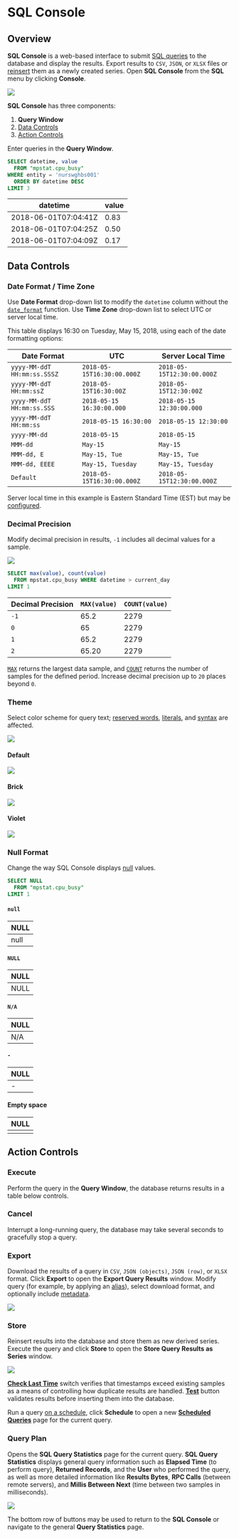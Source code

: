 # SQL Console

## Overview

**SQL Console** is a web-based interface to submit [SQL queries](../sql/README.md) to the database and display the results. Export results to `CSV`, `JSON`, or `XLSX` files or [reinsert](#store) them as a newly created series. Open **SQL Console** from the **SQL** menu by clicking **Console**.

![](images/sql_console.png)

**SQL Console** has three components:

1. **Query Window**
2. [Data Controls](#data-controls)
3. [Action Controls](#action-controls)

Enter queries in the **Query Window**.

```sql
SELECT datetime, value
  FROM "mpstat.cpu_busy"
WHERE entity = 'nurswghbs001'
  ORDER BY datetime DESC
LIMIT 3
```

| datetime             | value |
|----------------------|-------|
| 2018-06-01T07:04:41Z | 0.83  |
| 2018-06-01T07:04:25Z | 0.50  |
| 2018-06-01T07:04:09Z | 0.17  |

## Data Controls

### Date Format / Time Zone

Use **Date Format** drop-down list to modify the `datetime` column without the [`date_format`](examples/datetime-format.md) function. Use **Time Zone** drop-down list to select UTC or server local time.

This table displays 16:30 on Tuesday, May 15, 2018, using each of the date formatting options:

**Date Format** | **UTC** | **Server Local Time**
---|---|---
`yyyy-MM-ddT HH:mm:ss.SSSZ` | `2018-05-15T16:30:00.000Z` | `2018-05-15T12:30:00.000Z`
`yyyy-MM-ddT HH:mm:ssZ` | `2018-05-15T16:30:00Z` | `2018-05-15T12:30:00Z`
`yyyy-MM-ddT HH:mm:ss.SSS` | `2018-05-15 16:30:00.000` | `2018-05-15 12:30:00.000`
`yyyy-MM-ddT HH:mm:ss` | `2018-05-15 16:30:00` | `2018-05-15 12:30:00`
`yyyy-MM-dd` | `2018-05-15` | `2018-05-15`
`MMM-dd` | `May-15` | `May-15`
`MMM-dd, E` | `May-15, Tue` | `May-15, Tue`
`MMM-dd, EEEE` | `May-15, Tuesday` | `May-15, Tuesday`
`Default` | `2018-05-15T16:30:00.000Z` | `2018-05-15T12:30:00.000Z`

Server local time in this example is Eastern Standard Time (EST) but may be [configured](../administration/timezone.md).

### Decimal Precision

Modify decimal precision in results, `-1` includes all decimal values for a sample.

![](images/decimal-precision.png)

```sql
SELECT max(value), count(value)
  FROM mpstat.cpu_busy WHERE datetime > current_day
LIMIT 1
```

Decimal Precision | `MAX(value)` | `COUNT(value)`
---|---|---
`-1` | 65.2 | 2279
`0` | 65 | 2279
`1` | 65.2 | 2279
`2` | 65.20 | 2279

[`MAX`](README.md#aggregation-functions) returns the largest data sample, and [`COUNT`](README.md#aggregation-functions) returns the number of samples for the defined period. Increase decimal precision up to `20` places beyond `0`.

### Theme

Select color scheme for query text; [reserved words](README.md#reserved-words), [literals](README.md#literals), and [syntax](README.md#syntax) are affected.

![](images/theme.png)

#### Default

![](images/default.png)

#### Brick

![](images/brick.png)

#### Violet

![](images/violet.png)

### Null Format

Change the way SQL Console displays [null](README.md#null) values.

```sql
SELECT NULL
  FROM "mpstat.cpu_busy"
LIMIT 1
```

#### `null`

| NULL |
|------|
| null |

#### `NULL`

| NULL |
|------|
| NULL |

#### `N/A`

| NULL |
|------|
| N/A  |

#### `-`

| NULL |
|------|
|   -  |

#### Empty space

| NULL |
|------|
|      |

## Action Controls

### Execute

Perform the query in the **Query Window**, the database returns results in a table below controls.

### Cancel

Interrupt a long-running query, the database may take several seconds to gracefully stop a query.

### Export

Download the results of a query in `CSV`, `JSON (objects)`, `JSON (row)`, or `XLSX` format. Click **Export** to open the **Export Query Results** window. Modify query (for example, by applying an [alias](README.md#aliases)), select download format, and optionally include [metadata](scheduled-sql-metadata.md#sql-report-metadata).

![](images/export1.png)

### Store

Reinsert results into the database and store them as new derived series. Execute the query and click **Store** to open the **Store Query Results as Series** window.

![](images/store3.png)

[**Check Last Time**](scheduled-sql-store.md#duplicates) switch verifies that timestamps exceed existing samples as a means of controlling how duplicate results are handled. [**Test**](scheduled-sql-store.md#validation) button validates results before inserting them into the database.

Run a query [on a schedule](scheduled-sql.md), click **Schedule** to open a new [**Scheduled Queries**](#scheduled-queries) page for the current query.

### Query Plan

Opens the **SQL Query Statistics** page for the current query. **SQL Query Statistics** displays general query information such as **Elapsed Time** (to perform query), **Returned Records**, and the **User** who performed the query, as well as more detailed information like **Results Bytes**, **RPC Calls** (between remote servers), and **Millis Between Next** (time between two samples in milliseconds).

![](images/query-plan.png)

The bottom row of buttons may be used to return to the **SQL Console** or navigate to the general **Query Statistics** page.
